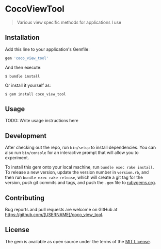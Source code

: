 # CocoViewTool

> Various view specific methods for applications I use

## Installation

Add this line to your application's Gemfile:

```ruby
gem 'coco_view_tool'
```

And then execute:

    $ bundle install

Or install it yourself as:

    $ gem install coco_view_tool

## Usage

TODO: Write usage instructions here

## Development

After checking out the repo, run `bin/setup` to install dependencies. You can also run `bin/console` for an interactive prompt that will allow you to experiment.

To install this gem onto your local machine, run `bundle exec rake install`. To release a new version, update the version number in `version.rb`, and then run `bundle exec rake release`, which will create a git tag for the version, push git commits and tags, and push the `.gem` file to [rubygems.org](https://rubygems.org).

## Contributing

Bug reports and pull requests are welcome on GitHub at https://github.com/[USERNAME]/coco_view_tool.


## License

The gem is available as open source under the terms of the [MIT License](https://opensource.org/licenses/MIT).
